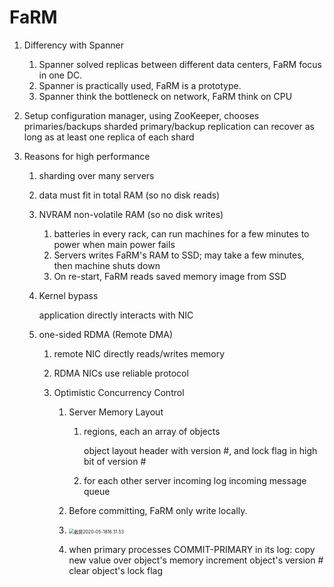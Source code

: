 # FaRM

1. Differency with Spanner

    1. Spanner solved replicas between different data centers, FaRM focus in one DC.
    2. Spanner is practically used, FaRM is a prototype.
    3. Spanner think the bottleneck on network, FaRM think on CPU

2. Setup
    configuration manager, using ZooKeeper, chooses primaries/backups
    sharded primary/backup replication
    can recover as long as at least one replica of each shard

3. Reasons for high performance

    1. sharding over many servers

    2. data must fit in total RAM (so no disk reads)

    3. NVRAM non-volatile RAM (so no disk writes)

        1. batteries in every rack, can run machines for a few minutes to power when main power fails
        2. Servers writes FaRM's RAM to SSD; may take a few minutes, then machine shuts down
        3. On re-start, FaRM reads saved memory image from SSD

    4. Kernel bypass

        application directly interacts with NIC

    5. one-sided RDMA (Remote DMA)

        1. remote NIC directly reads/writes memory

        2. RDMA NICs use reliable protocol

        3. Optimistic Concurrency Control

            1. Server Memory Layout

                1. regions, each an array of objects

                    object layout
                    	header with version #, and lock flag in high bit of version #

                2. for each other server
                        incoming log
                        incoming message queue

            2. Before committing, FaRM only write locally.

            3. <img src="/Users/cbc/Library/Application Support/typora-user-images/截屏2020-05-1816.31.53.png" alt="截屏2020-05-1816.31.53" style="zoom:50%;" />

            4. when primary processes COMMIT-PRIMARY in its log:
                  copy new value over object's memory
                  increment object's version #
                  clear object's lock flag

















